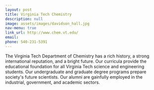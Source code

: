 ```yaml
---
layout: post
title: Virginia Tech Chemistry  
description: null 
image: assets/images/davidson_hall.jpg 
nav-menu: true
link_url: http://www.chem.vt.edu/
email: 
phone: 540-231-5391
---
```


The Virginia Tech Department of Chemistry has a rich history, a strong international reputation, and a bright future. Our curricula provide the educational foundation for all Virginia Tech science and engineering students. Our undergraduate and graduate degree programs prepare society's future scientists. Our alumni are gainfully employed in the industrial, government, and academic sectors.

